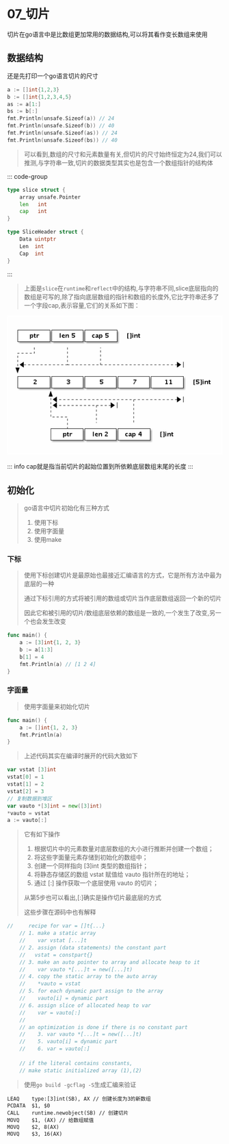 # 07_切片

切片在go语言中是比数组更加常用的数据结构,可以将其看作变长数组来使用

## 数据结构

还是先打印一个go语言切片的尺寸

```go
a := []int{1,2,3}
b := []int{1,2,3,4,5}
as := a[1:]
bs := b[:]
fmt.Println(unsafe.Sizeof(a)) // 24
fmt.Println(unsafe.Sizeof(b)) // 40
fmt.Println(unsafe.Sizeof(as)) // 24
fmt.Println(unsafe.Sizeof(bs)) // 40
```

> 可以看到,数组的尺寸和元素数量有关,但切片的尺寸始终恒定为24,我们可以推测,与字符串一致,切片的数据类型其实也是包含一个数组指针的结构体

::: code-group

```go [GoRoot/src/runtime/slice.go]
type slice struct {
    array unsafe.Pointer
    len   int
    cap   int
}
```

```go [GoRoot/src/reflect/value.go]
type SliceHeader struct {
    Data uintptr
    Len  int
    Cap  int
}
```

:::

> 上面是`slice`在`runtime`和`reflect`中的结构,与字符串不同,slice底层指向的数组是可写的,除了指向底层数组的指针和数组的长度外,它比字符串还多了一个字段cap,表示容量,它们的关系如下图：

![slice](../../img/Untitled.png)

::: info
cap就是指当前切片的起始位置到所依赖底层数组末尾的长度
:::

## 初始化

> go语言中切片初始化有三种方式
>
> 1. 使用下标
> 2. 使用字面量
> 3. 使用make

### 下标

> 使用下标创建切片是最原始也最接近汇编语言的方式，它是所有方法中最为底层的一种
>
> 通过下标引用的方式将被引用的数组或切片当作底层数组返回一个新的切片
>
> 因此它和被引用的切片/数组底层依赖的数组是一致的,一个发生了改变,另一个也会发生改变

```go
func main() {
    a := [3]int{1, 2, 3}
    b := a[1:3]
    b[1] = 4
    fmt.Println(a) // [1 2 4]
}
```

### 字面量

> 使用字面量来初始化切片

```go
func main() {
    a := []int{1, 2, 3}
    fmt.Println(a)
}
```

> 上述代码其实在编译时展开的代码大致如下

```go
var vstat [3]int
vstat[0] = 1
vstat[1] = 2
vstat[2] = 3
// 复制数据到堆区
var vauto *[3]int = new([3]int)
*vauto = vstat
a := vauto[:]
```

> 它有如下操作
>
> 1. 根据切片中的元素数量对底层数组的大小进行推断并创建一个数组；
> 2. 将这些字面量元素存储到初始化的数组中；
> 3. 创建一个同样指向 [3]int 类型的数组指针；
> 4. 将静态存储区的数组 vstat 赋值给 vauto 指针所在的地址；
> 5. 通过 [:] 操作获取一个底层使用 vauto 的切片；
>
> 从第5步也可以看出,[:]确实是操作切片最底层的方式
>
> 这些步骤在源码中也有解释

```go [GoRoot/src/cmd/compile/internal/gc/sinit.go]
//     recipe for var = []t{...}
    // 1. make a static array
    //    var vstat [...]t
    // 2. assign (data statements) the constant part
    //   vstat = constpart{}
    // 3. make an auto pointer to array and allocate heap to it
    //    var vauto *[...]t = new([...]t)
    // 4. copy the static array to the auto array
    //    *vauto = vstat
    // 5. for each dynamic part assign to the array
    //    vauto[i] = dynamic part
    // 6. assign slice of allocated heap to var
    //    var = vauto[:]
    //
    // an optimization is done if there is no constant part
    //    3. var vauto *[...]t = new([...]t)
    //    5. vauto[i] = dynamic part
    //    6. var = vauto[:]

    // if the literal contains constants,
    // make static initialized array (1),(2)
```

> 使用`go build -gcflag -S`生成汇编来验证

```plan9_x86
LEAQ    type:[3]int(SB), AX // 创建长度为3的新数组
PCDATA  $1, $0
CALL    runtime.newobject(SB) // 创建切片
MOVQ    $1, (AX) // 给数组赋值
MOVQ    $2, 8(AX)
MOVQ    $3, 16(AX)
```
